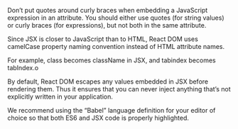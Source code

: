 Don’t put quotes around curly braces when embedding a JavaScript expression in an attribute. You should either use quotes (for string values) or curly braces (for expressions), but not both in the same attribute.

Since JSX is closer to JavaScript than to HTML, React DOM uses camelCase property naming convention instead of HTML attribute names.

For example, class becomes className in JSX, and tabindex becomes tabIndex.o

By default, React DOM escapes any values embedded in JSX before rendering them. Thus it ensures that you can never inject anything that’s not explicitly written in your application.

We recommend using the “Babel” language definition for your editor of choice so that both ES6 and JSX code is properly highlighted.

